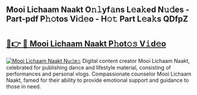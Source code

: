 ## Mooi Lichaam Naakt O𝚗𝚕yf𝚊ns L𝚎a𝚔ed N𝚞𝚍es - Part-pdf P𝚑𝚘tos Vi𝚍𝚎o - H𝚘𝚝 Part L𝚎a𝚔s QDfpZ

# <h2><a href="http://kfdqo5j.oniu.top/?m=Mooi+Lichaam+Naakt">🔗👉 🔴 Mooi Lichaam Naakt P𝚑ot𝚘𝚜 V𝚒d𝚎o</a></h2>

[![Mooi Lichaam Naakt Nu𝚍e𝚜](https://i.imgur.com/0qMVB7G.gif)](http://kfdqo5j.oniu.top/?m=Mooi+Lichaam+Naakt)
Digital content creator Mooi Lichaam Naakt, celebrated for publishing dance and lifestyle material, consisting of performances and personal vlogs. Compassionate counselor Mooi Lichaam Naakt, famed for their ability to provide emotional support and guidance to those in need.  
